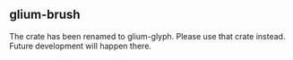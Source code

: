 ## glium-brush

The crate has been renamed to glium-glyph. Please use that crate instead. Future development will happen there.
